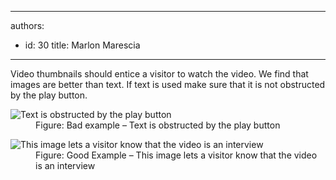 

---
authors:
  - id: 30
    title: Marlon Marescia
---




<span class='intro'> ​Video thumbnails should entice a visitor to watch the video. We find that images are better than text. If text is used make sure that it is not obstructed by the play button. </span>

<dl class="badImage">
<dt><img alt="Text is obstructed by the play button" src="/PublishingImages/video-thumb-bad.jpg" /></dt>
<dd>Figure&#58; Bad example – Text is obstructed by the play button</dd>
</dl>
<dl class="goodImage">
<dt><img alt="This image lets a visitor know that the video is an interview" src="/PublishingImages/video-thumb-good.jpg" /></dt>
<dd>Figure&#58; Good Example – This image lets a visitor know that the video is an interview</dd>
</dl>



